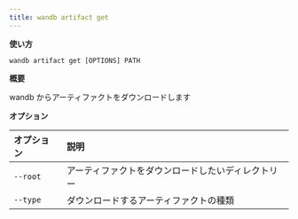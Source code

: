 ```yaml
---
title: wandb artifact get
---
```


**使い方**

`wandb artifact get [OPTIONS] PATH`

**概要**

wandb からアーティファクトをダウンロードします

**オプション**

| **オプション** | **説明** |
| :--- | :--- |
| `--root` | アーティファクトをダウンロードしたいディレクトリー |
| `--type` | ダウンロードするアーティファクトの種類 |